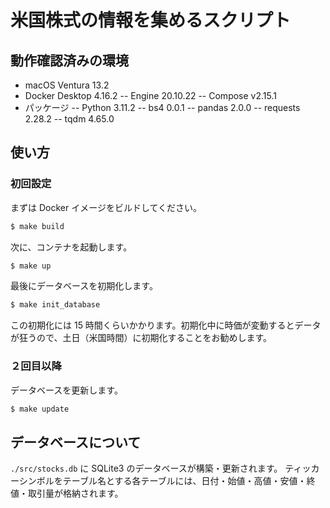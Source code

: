 # 米国株式の情報を集めるスクリプト

## 動作確認済みの環境

- macOS Ventura 13.2
- Docker Desktop 4.16.2
-- Engine 20.10.22
-- Compose v2.15.1
- パッケージ
-- Python 3.11.2
-- bs4 0.0.1
-- pandas 2.0.0
-- requests 2.28.2
-- tqdm 4.65.0

## 使い方

### 初回設定

まずは Docker イメージをビルドしてください。
```bash
$ make build
```
次に、コンテナを起動します。
```bash
$ make up
```
最後にデータベースを初期化します。
```bash
$ make init_database
```
この初期化には 15 時間くらいかかります。初期化中に時価が変動するとデータが狂うので、土日（米国時間）に初期化することをお勧めします。

### ２回目以降

データベースを更新します。
```bash
$ make update
```

## データベースについて

```./src/stocks.db``` に SQLite3 のデータベースが構築・更新されます。
ティッカーシンボルをテーブル名とする各テーブルには、日付・始値・高値・安値・終値・取引量が格納されます。
